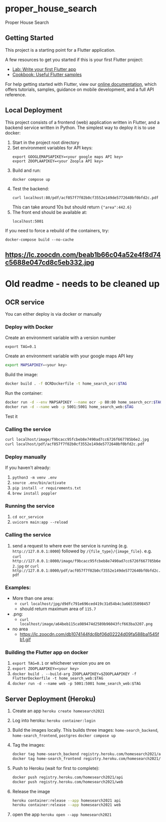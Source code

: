# proper_house_search

Proper House Search

## Getting Started

This project is a starting point for a Flutter application.

A few resources to get you started if this is your first Flutter project:

- [Lab: Write your first Flutter app](https://flutter.dev/docs/get-started/codelab)
- [Cookbook: Useful Flutter samples](https://flutter.dev/docs/cookbook)

For help getting started with Flutter, view our
[online documentation](https://flutter.dev/docs), which offers tutorials,
samples, guidance on mobile development, and a full API reference.


## Local Deployment

This project consists of a frontend (web) application written in Flutter, and a backend service written in Python. The
simplest way to deploy it is to use docker:

1. Start in the project root directory
1. Set environment variables for API keys:
   ```
   export GOOGLEMAPSAPIKEY=<your google maps API key>
   export ZOOPLAAPIKEY=<your Zoopla API key>
   ```
1. Build and run:
   ```
   docker compose up
   ```
1. Test the backend:
   ```
   curl localhost:80/pdf/acf057f7f02b0cf3552e149de5772640bf0bfd2c.pdf
   ```
   This can take around 10s but should return `{"area":442.6}`
1. The front end should be available at:
   ```
   localhost:5001
   ```

If you need to force a rebuild of the containers, try:

   ```
   docker-compose build --no-cache
   ```

https://lc.zoocdn.com/beab1b66c04a52e4f8d74c5688e047cd8c5eb332.jpg
----
# Old readme - needs to be cleaned up


## OCR service

You can either deploy is via docker or manually

### Deploy with Docker

Create an environment variable with a version number
```
export TAG=0.1
```

Create an environment variable with your google maps API key
```bash
export MAPSAPIKEY=<your key>
```

Build the image:
```bash
docker build . -f OCRDockerfile -t home_search_ocr:$TAG
```

Run the container:
```bash
docker run -d --env MAPSAPIKEY --name ocr -p 80:80 home_search_ocr:$TAG
docker run -d --name web -p 5001:5001 home_search_web:$TAG
```

Test it
### Calling the service

```bash
curl localhost/image/f9bcacc95fcbeb8e7490ad7cc6726f667785b6e2.jpg
curl localhost/pdf/acf057f7f02b0cf3552e149de5772640bf0bfd2c.pdf
```


### Deploy manually

If you haven't already:

1. `python3 -m venv .env`
1. `source .env/bin/activate`
1. `pip install -r requirements.txt`
1. `brew install poppler`

### Running the service

1. `cd ocr_service`
1. `uvicorn main:app --reload`

### Calling the service

1. send a request to where ever the service is running (e.g. `http://127.0.0.1:8000`) followed by `/{file_type}/{image_file}`.
   e.g. `curl http://127.0.0.1:8000/image/f9bcacc95fcbeb8e7490ad7cc6726f667785b6e2.jpg` or
   `curl http://127.0.0.1:8000/pdf/acf057f7f02b0cf3552e149de5772640bf0bfd2c.pdf`

### Examples:
- More than one area:
  - `curl localhost/jpg/d9dfc791e696ced419c31d54b4c3a66535098457`
  - should return maximum area of `115.7`
- .png:
  - `curl localhost/image/a64beb115ca989474d2589b96043fcf663ba3207.png`
- no area
  - https://lc.zoocdn.com/db1074144fdc6bf06d02224d09fa588ba1545fb1.gif


### Building the Flutter app on docker

1. `export TAG=0.1` or whichever version you are on
1. `export ZOOPLAAPIKEY=<your key>`
1. `docker build . --build-arg ZOOPLAAPIKEY=$ZOOPLAAPIKEY -f FlutterDockerfile -t home_search_web:$TAG`
1. `docker run -d --name web -p 5001:5001 home_search_web:$TAG`

## Server Deployment (Heroku)
1. Create an app
`heroku create homesearch2021`

1. Log into heroku:
`heroku container:login`

1. Build the images locally. This builds three images: `home-search_backend`, `home-search_frontend`, `postgres`
`docker compose up`

1. Tag the images:
   ```bash
   docker tag home-search_backend registry.heroku.com/homesearch2021/api
   docker tag home-search_frontend registry.heroku.com/homesearch2021/web
   ```

1. Push to Heroku (wait for first to complete):
   ```bash
   docker push registry.heroku.com/homesearch2021/api
   docker push registry.heroku.com/homesearch2021/web
   ```

1. Release the image
   ```bash
   heroku container:release --app homesearch2021 api
   heroku container:release --app homesearch2021 web
   ```

1. open the app
`heroku open --app homesearch2021`
